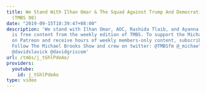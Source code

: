 ```yaml
---
title: We Stand With Ilhan Omar & The Squad Against Trump And Democratic Cowardice
  (TMBS 98)
date: "2019-09-15T10:39:47+08:00"
description: 'We stand with Ilhan Omar, AOC, Rashida Tlaib, and Ayanna Pressley. This
  is free content from the weekly edition of TMBS. To support the Michael Brooks Show
  on Patreon and receive hours of weekly members-only content, subscribe at https://www.patreon.com/TMBS
  Follow The Michael Brooks Show and crew on twitter: @TMBSfm @_michaelbrooks @mattlech
  @davidslavick @davidgriscom'
url: /tmbs/j_tGhlPdeAo/
providers:
  youtube:
    id: j_tGhlPdeAo
type: video
---
```


